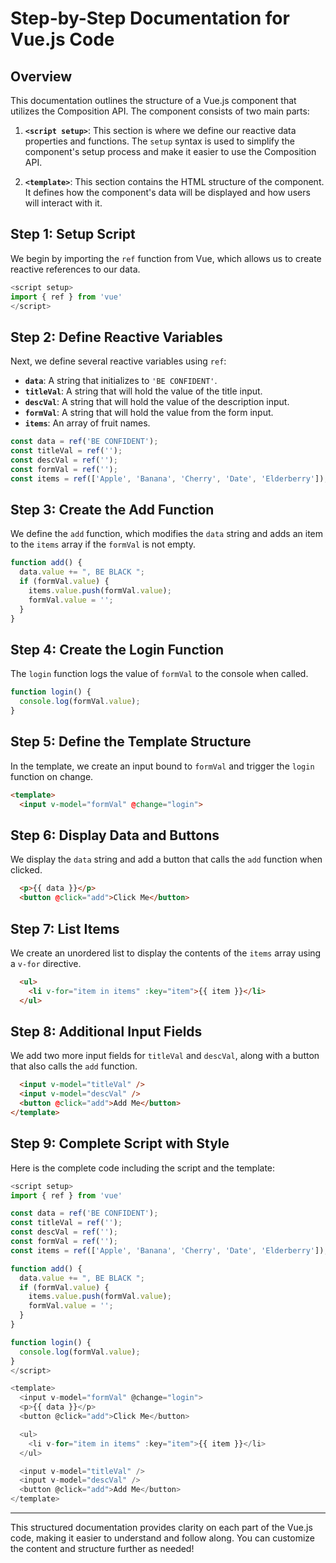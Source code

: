 # Step-by-Step Documentation for Vue.js Code

## Overview
This documentation outlines the structure of a Vue.js component that utilizes the Composition API. The component consists of two main parts:

1. **`<script setup>`**: This section is where we define our reactive data properties and functions. The `setup` syntax is used to simplify the component's setup process and make it easier to use the Composition API.

2. **`<template>`**: This section contains the HTML structure of the component. It defines how the component's data will be displayed and how users will interact with it.

## Step 1: Setup Script
We begin by importing the `ref` function from Vue, which allows us to create reactive references to our data.

```javascript
<script setup>
import { ref } from 'vue'
</script>
```

## Step 2: Define Reactive Variables
Next, we define several reactive variables using `ref`:

- **`data`**: A string that initializes to `'BE CONFIDENT'`.
- **`titleVal`**: A string that will hold the value of the title input.
- **`descVal`**: A string that will hold the value of the description input.
- **`formVal`**: A string that will hold the value from the form input.
- **`items`**: An array of fruit names.

```javascript
const data = ref('BE CONFIDENT');
const titleVal = ref('');
const descVal = ref('');
const formVal = ref('');
const items = ref(['Apple', 'Banana', 'Cherry', 'Date', 'Elderberry']);
```

## Step 3: Create the Add Function
We define the `add` function, which modifies the `data` string and adds an item to the `items` array if the `formVal` is not empty.

```javascript
function add() {
  data.value += ", BE BLACK ";
  if (formVal.value) {
    items.value.push(formVal.value);
    formVal.value = '';
  }
}
```

## Step 4: Create the Login Function
The `login` function logs the value of `formVal` to the console when called.

```javascript
function login() {
  console.log(formVal.value);
}
```

## Step 5: Define the Template Structure
In the template, we create an input bound to `formVal` and trigger the `login` function on change.

```html
<template>
  <input v-model="formVal" @change="login">
```

## Step 6: Display Data and Buttons
We display the `data` string and add a button that calls the `add` function when clicked.

```html
  <p>{{ data }}</p>
  <button @click="add">Click Me</button>
```

## Step 7: List Items
We create an unordered list to display the contents of the `items` array using a `v-for` directive.

```html
  <ul>
    <li v-for="item in items" :key="item">{{ item }}</li>
  </ul>
```

## Step 8: Additional Input Fields
We add two more input fields for `titleVal` and `descVal`, along with a button that also calls the `add` function.

```html
  <input v-model="titleVal" />
  <input v-model="descVal" />
  <button @click="add">Add Me</button>
</template>
```

## Step 9: Complete Script with Style
Here is the complete code including the script and the template:

```javascript
<script setup>
import { ref } from 'vue'

const data = ref('BE CONFIDENT');
const titleVal = ref('');
const descVal = ref('');
const formVal = ref('');
const items = ref(['Apple', 'Banana', 'Cherry', 'Date', 'Elderberry']);

function add() {
  data.value += ", BE BLACK ";
  if (formVal.value) {
    items.value.push(formVal.value);
    formVal.value = '';
  }
}

function login() {
  console.log(formVal.value);
}
</script>

<template>
  <input v-model="formVal" @change="login">
  <p>{{ data }}</p>
  <button @click="add">Click Me</button>

  <ul>
    <li v-for="item in items" :key="item">{{ item }}</li>
  </ul>

  <input v-model="titleVal" />
  <input v-model="descVal" />
  <button @click="add">Add Me</button>
</template>
```

---

This structured documentation provides clarity on each part of the Vue.js code, making it easier to understand and follow along. You can customize the content and structure further as needed!
